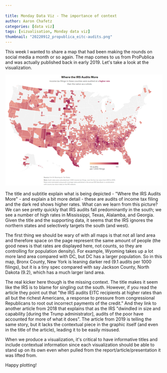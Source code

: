 ```yaml
---

title: Monday Data Viz - The importance of context
author: Aaron Chafetz
categories: [data viz]
tags: [vizualisation, Monday data viz]
thumbnail: "20220912_propublica_eitc-audits.png"
---
```


This week I wanted to share a map that had been making the rounds on social media a month or so again. The map comes to us from ProPublica and was actually published back in early 2019. Let's take a look at the visualization.

![US map depicting where IRS has the most audits per capita](/assets/images/posts/20220912_propublica_eitc-audits.png)

The title and subtitle explain what is being depicted - "Where the IRS Audits More" - and explain a bit more detail - these are audits of income tax filing and the dark red shows higher rates. What can we learn from this picture? We can see pretty quickly that IRS audits fall predominantly in the south; we see a number of high rates in Mississippi, Texas, Alalamba, and Georgia. Given the title and the supporting data, it seems that the IRS ignores the northern states and selectively targets the south (and west). 

The first thing we should be wary of with all maps is that not all land area and therefore space on the page represent the same amount of people (the good news is that rates are displayed here, not counts, so they are controlling for population density). For example, Wyoming takes up a lot more land area compared with DC, but DC has a larger population. So in this map, Bronx County, New York is leaning darker red (9.1 audits per 1000 filings), but it is a tiny spec compared with say Jackson County, North Dakota (9.2), which has a much larger land area.

The real kicker here though is the missing context. The title makes it seem like the IRS is to blame for singling out the south. However, if you read the article they point out that "the IRS audits EITC recipients at higher rates than all but the richest Americans, a response to pressure from congressional Republicans to root out incorrect payments of the credit." And they link to another article from 2018 that explains that as the IRS "dwindled in size and capability [during the Trump administrator], audits of the poor have accounted for more of what it does".  The article from 2019 is telling the same story, but it lacks the contextual piece in the graphic itself (and even in the title of the article), leading it to be easily misused.

When we produce a visualization, it's critical to have informative titles and include contextual information since each visualization should be able to stand up on its own even when pulled from the report/article/presentation it was lifted from.

Happy plotting!